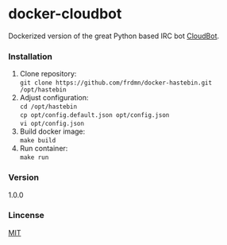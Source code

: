 # docker-cloudbot

Dockerized version of the great Python based IRC bot [CloudBot](https://github.com/CloudBotIRC/CloudBot).

### Installation

1. Clone repository:  
  `git clone https://github.com/frdmn/docker-hastebin.git /opt/hastebin`
1. Adjust configuration:  
  `cd /opt/hastebin`  
  `cp opt/config.default.json opt/config.json`  
  `vi opt/config.json`  
1. Build docker image:  
  `make build`
1. Run container:  
  `make run`

### Version
1.0.0

### Lincense
[MIT](LICENSE)
